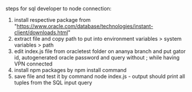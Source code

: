 steps for sql developer to node connection:
1. install respective package from "https://www.oracle.com/database/technologies/instant-client/downloads.html"
2. extract file and copy path to put into environment variables > system variables > path
3. edit index.js file from oracletest folder on ananya branch and put gator id, autogenerated oracle password and query without ; while having VPN connected
4. install npm packages by npm install command
5. save file and test it by command node index.js - output should print all tuples from the SQL input query
